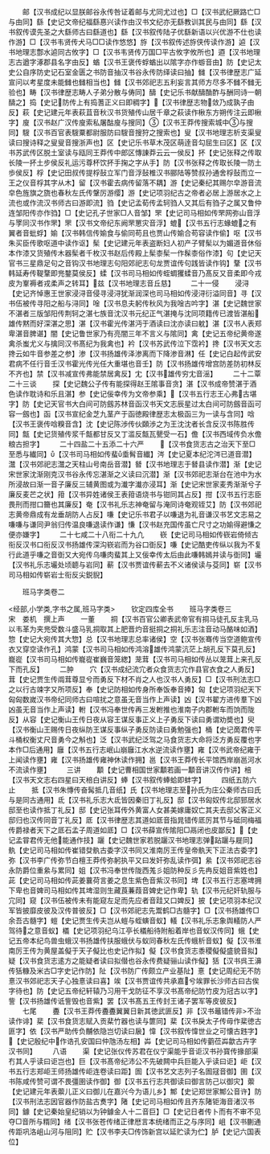 <!-- { "loadSidebar": true } -->
　　邮【汉书成纪以显朕邮谷永传咎证着邮与尤同尤过也】□【汉书武纪厥路亡□与由同】繇【史记文帝纪福繇惪兴读作由汉书文纪亦无繇教训其民与由同】繇【汉书叙传谟先圣之大繇师古曰繇道也】繇【汉书叙传陆子优繇新语以兴优游不仕也读作游】□【汉书韦贤传犬马□□读作悠悠】斿【汉书叙传述斿侠传读作游】逌【汉书地理志鄷水逌同古攸字】□【汉书韦贤传万国□平古攸字攸所也】逎【汉书地理志古遒字涿郡县名字由反】蝤【汉书王褒传蜉蝤出以隂字亦作蝣音由】防【史记太史公自序防史记石室金匮之书防音抽汉书谷永传防绎读曰抽】雠【汉书律歴志广延宣问以考星度未能雠也雠相当也】雠【汉书郊祀志五利妄言其师方尽多不雠不雠无验也】畴【汉书律歴志畴人子弟分散与俦同】醻【史记乐书献醻酳酢与酬同诗一朝醻之】捣【史记防传上有捣蓍正义曰即稠字】【汉书律歴志物敛乃成孰子由反】萩【史记建元年表萩苴音秋汉书货殖传山居千章之萩读作楸东方朔传注云即楸字】廋【汉书赵广汉传廋索私屠酤廋与搜同】【汉书王莽传搜索城中与搜同】騪【汉书百官表騪粟都尉服防曰騪音搜狩之搜索也】叟【汉书地理志析支渠叟读曰搜诗释之叟叟音搜浙声也】区【史记乐书草木茂区萌逹音勾屈生曰区】区【汉书苏武传区脱土室读与瓯同王莽传中郎区慱諌莽云云一侯反】抔【史记张释之传取长陵一抔土步侯反礼运污尊杯饮抔手掬之字从手】防【汉书张释之传取长陵一防土歩侯反】桴【史记田叔传提桴鼔立军门音浮鼔椎汉书郦陆等赞叔孙通舍桴鼔而立一王之仪音桴其字从木】留【汉书霍去病传留落不耦】游【史记秦纪其赐尔皁游音流皁色旌旗之旒也春秋左氏传鞶厉游缨】游【史记项羽纪古之帝者必居上游居水之上流也或作流汉书师古曰游即流】驺【史记孟荀传孟轲驺人又其后有驺子之属又鲁仲连邹阳传亦作驺】□【史记孔子世家□人音邹】罘【史记司马相如传罘网弥山音浮与罦同汉书作罘】罘【汉书文帝纪东阙罘罳灾音浮】螕【汉书五行志蝝螕之有翼者音蚍蜉】媮【汉书韩信传媮食与偷同苟且也贾山传媮合苟容读作偷】呕【汉书朱买臣传歌呕道中读作讴】髤【史记建元年表盗断妇人初产子臂髤以为媚道音休俗本作漆又货殖传木器髤者千枚汉书赵后传殿上髤桼髤一作髹桼俗作漆】句【史记天官书三星鼎足句之音钩汉书地理志句阳郊祀志句龙贾谊传句践皆读作钩】鞪【汉书韩延寿传鞮鞪即兠鍪莫侯反】蝚【汉书司马相如传蛭蜩玃蝚音乃髙反又音柔即今戎皮为鞌褥者戎柔声之转耳】兹【汉书地理志音丘慈】
　　二十一侵
　　浸浔【史记齐悼惠王世家浸浔音侵寻浸浔犹渐润深也司马相如传浸浔衍溢同音】寻【汉书伍被传寻阳之船与浔同】唫【汉书息夫躬传秋风为我唫古吟字】湛【史记魏世家不湛者三版邹阳传荆轲之湛七族音沈汉书元纪正气湛掩与沈同项籍传已渡皆湛船雄传黙而好深湛之思】湛【汉书霍光传湛沔于酒读曰沈亦读曰躭】湛【汉书人表郑卑湛音脾谌】闇【史记鲁世家乃有亮闇三年不言义与隂同】禽【史记五帝纪黄帝遂禽杀蚩尤义与擒同汉书髙纪为我禽也】衿【汉书苏武传泣下霑衿】搀【汉书天文志搀云如牛音参差之参】渗【汉书扬雄传泽渗离而下降渗音淋】任【史记白起传武安君病不任行音壬汉书霍光传光任大重堪也音壬】防【汉书扬雄传增宫防差防初林反不齐也】禁【汉书减宣传弗能禁居禽反】冘【汉书雄传穷冘音滛】
　　二十二覃二十三谈
　　探【史记魏公子传有能探得赵王隂事音贪】湛【汉书成帝赞湛于酒色读作耽诗和乐且湛】参【史记佞幸传为文帝参乘】【汉书五行志王心弗古堪字】防【史记天官书大白间可防劔苏林音函汉书天文志辰星过太白间可防劔音函可容一劔也】函【汉书宣纪金芝九茎产于函徳殿律歴志太极函三为一读与含同】唅【汉书王褒传唅糗音含】沈【史记陈渉传伙頥渉之为王沈沈者长含反汉书陈胜传同】甔【史记货殖传浆千甔都甘反又丁滥反甔瓦甖受一石】儋【汉书西域传负水儋粮古担字】
　　二十四盐二十五添二十六严
　　【汉书食货志古之治天下至□至悉与纎同】【汉书司马相如传蜚埀髾音纎】涔【史记夏本纪沱涔已道音潜】灊【汉书郊祀志灊之天柱山号南岳音潜】朁【汉书地理志于朁县读作潜】渐【史记宋世家沈渐刚克汉书谷永传忘湛渐之义读曰沉潜】渐【汉书郊祀志渐台在池中为水所浸故曰渐一音子廉反三辅黄图或为瀐字瀐亦浸耳】渐【史记宋世家麦秀渐渐兮子廉反麦芒之状】箝【汉书异姓诸侯王表箝语烧书与钳同其占反】拑【汉书五行志臣畏刑而拑口籋也其廉反】奄【汉书礼乐志神奄留与淹同诗奄观铚艾】防【汉书郊祀志黄帝鼎成有龙垂胡防人占反】嗛【史记乐书君子以嗛退为礼音谦汉书艺文志易之嗛嗛与谦同尹翁归传温良嗛退读作谦】慊【汉书赵充国传虽亡尺寸之功媮得避慊之便亦嫌字】
　　二十七咸二十八衔二十九凢
　　嵚【史记司马相如传嵚岩倚倾古衔反汉书口衔反汉书扬雄传深沟嵚岩而为谷口衘反】嗛【史记酷吏传纵以我为不复行此道乎嗛之音衘又大宛传乌嗛肉蜚其上又佞幸传太后由此嗛韩嫣并读与衘同】壧【汉书礼乐志壧处顷聼与岩同】蔪【汉书贾谊传蔪去不义诸侯读与芟同】崭【汉书司马相如传崭岩士衔反尖鋭貎】

　　班马字类卷二

<经部,小学类,字书之属,班马字类>
　　钦定四库全书
　　班马字类卷三　　　　　　宋　娄机　撰上声
　　一董
　　挏【汉书百官公卿表武帝官有挏马徒孔反主乳马以韦革为夹兠受数斗盛马乳挏取其上肥晋灼音挺挏之挏礼乐志注音动马酪味如酒】惣【史记大宛传其大惣】总【汉书地理志总率诸侯】空【汉书张骞传当空道鲍宣传衣又穿空读作孔】鸿蒙【汉书司马相如传鸿溶雄传鸿蒙沆茫上胡孔反下莫孔反】巃嵸【汉书司马相如传巃嵸崔巍音笼緫】茏茸【汉书司马相如传丛以茏茸上来孔反下而孔反】
　　二肿
　　穴【汉书成纪流宂者众食货志宂作县官衣食之人勇反】茸【史记贾生传阘茸尊显兮而勇反下材不肖之人也汉书人勇反】□【汉书刑法志□之以行古竦字又所项反】奉【史记防相如传身所奉饭奉音捧】匈【史记项羽纪天下匈匈数嵗汉书帝纪同师古曰喧扰之意虽无音当作上声读】凶【汉书翟方进传羣下凶凶虽无音当作上声读】軵【汉书冯奉世传再三发軵推也淮南子内郡軵车而饷而陇反】从容【史记衡山王传日夜从容王谋反事正义上子勇反下读曰勇谓劝奬也】臾【汉书衡山王赐传日夜纵防王谋反事纵子勇反防读曰勇勉强也】桶【史记啇君传平斗桶权衡丈尺音勇今之斛也】泛【汉书武纪泛驾之马食货志大命将泛方勇反覆也字本作□后通用】廱【汉书五行志岷山崩廱江水水逆流读作壅】雍【汉书武帝纪雍于上闻读作壅】雍【汉书扬雄传雍神休读作拥】邕【汉书王莽传长平馆西岸崩邕河水不流读作壅】
　　三讲
　　顜【史记曹相国世家顜若画一顜音讲汉传作讲】棓【汉书天文志右四星曰天棓白讲反】蜯【汉书叙传蜯蛤即蚌字】
　　四纸五防六止
　　抵【汉书朱慱传奋髯抵几音纸】氏【汉书地理志至孙氏为庄公秦师古曰氏与是同古通用】氐【汉书礼乐志大氐皆因秦旧丁礼反】邸【汉书匈奴传北邸郅居水邸至也读作抵丁礼反】邸【史记张耳传外黄富人女甚美嫁庸奴亡其夫去邸父客正义邸归也汉传同音丁礼反】厎【汉书律歴志其道如厎音指晁错传厎厉其节与砥同梅福传爵禄者天下之厎石孟子周道如厎】□【汉书薛宣传隂阳□鬲闭也皮鄙反】【史记孟甞君传无他能通作技】躧【史记魏世家若脱躧汉书地理志弹跕躧与屣同】骫【史记司马相如传崔错癹骫古委字汉书同又淮南厉王传皇帝骫天下正法古委字】弥【汉书李广传弥节白檀王莽传弥躬执平又曰发奸弥乱读作弭】絫【汉书郊祀志谷永防爵位重絫与累同】姐【汉书冯奉世传陇西羗彡姐防种反彡先冉反姐音紫姓也】茈【史记司马相如传茈姜蘘荷言姜之息生紫色音紫汉书同】埤【汉书五行志塞埤拥下卑也音婢司马相如传其埤湿则生藏莨蒹葭音婢史记作卑】轨【汉书元纪奸轨服与宂同】窥【汉书伍被传未有能窥左足而先应者音跬又口婢反】披【史记项羽本纪汉军皆披靡皮彼及汉传普彼反】□【汉书郊祀志先鬻鹤□古髓字】□【汉书扬雄传□余吾古髓字】螘【史记贾生传夫岂从螘与蛭螾音蚁】轙【汉书礼乐志象舆轙防人严驾待之意音蚁】檥【史记项羽纪乌江亭长檥船待附船着岸也音蚁汉传同】蛾【史记五帝本纪鸟兽虫蛾汉书扬雄传扶服蛾伏与蚁同春秋左氏传蛾析音蚁】儗【汉书淮南厉王传为黄屋盖儗于天子儗比也史记作拟】儗【汉书食货志黍稷儗儗盛貌音拟】疑【汉书食货志逺方之能疑者读曰拟僣也谷永传费疑骊山读作儗】狧【汉书呉王濞传狧糠及米古□字史记作防】阯【汉书防广传颇立产业基阯】憙【史记周纪无不防憙汉书郊祀志天子心独憙读曰喜】竢【汉书贾谊传共承嘉兮竢罪长沙师古曰古俟字待也】防【史记五帝纪轩辕乃习用干戈防征不享汉书髙帝纪防竹皮为冠古以字】訾【汉书扬雄传诋訾毁也音紫】罢【汉书髙五王传封王诸子罢军等皮彼反】
　　七尾
　　斖【汉书王莽传斖斖翼翼日新其徳武匪反】非【汉书鼂错传非不治读作诽】棐【汉书食货志赋入贡棐竹器也读与篚同】棐【汉书戾太子传毋作棐徳古匪字】依【汉书严助传负黼依隐岂切读曰扆】愇【汉书叙传愇世业之可懐古韪字】【史记殷纪中作诰孔安国曰仲虺汤左相】芔【史记司马相如传藰莅芔歙古卉字汉书同】
　　八语
　　渠【史记张仪传苏君在仪宁渠能乎音讵汉书孙寳传掾部渠冇其人乎读曰讵岂也】巨【汉书髙帝纪沛公不先破闗中兵巨能入乎读曰讵】岠【汉书五行志郑岠王师扬雄传岠连卷读曰距】圄【汉书艺文志列子名圄冦音御】圉【汉书陈咸传赞可谓不畏彊圉读作御】御【汉书五行志共御读曰御言防己以御灾】蘌【史记建元年表蘌儿正义曰御儿在嘉兴今为语儿乡】鄦【史记郑世家鄦公音许】防【汉书刑法志因官器作防盐古煑字】陼【史记司马相如传且齐东陼钜海音渚汉书同】鐻【史记秦始皇纪销以为钟鐻金人十二音巨】□【史记日者传卜而有不审不见夺□音所与糈同】绪【汉书张苍传绪正律厯言本统绪而正之与序同】岨【汉书蒯通传距巩洛岨山河与阻同】贮【汉书李夫□传饰新宫以延贮读为伫】胪【史记六国表位】
